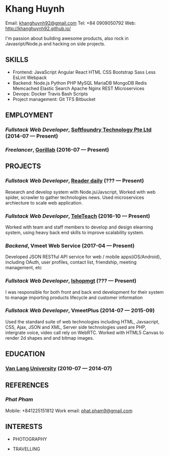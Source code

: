 Khang Huynh
============
Email: khanghuynh92@gmail.com
Tel: +84 0909050792
Web: http://khanghuynh92.github.io/

I'm passion about building awesome products, also rock in Javasript/Node.js and hacking on side projects.

## SKILLS

  - Frontend: JavaScript Angular React HTML CSS Bootstrap Sass Less EsLint Webpack 
  - Backend: Node.js Python PHP MySQL MariaDB MongoDB Redis Memcached Elastic Search Apache Nginx REST Microservices 
  - Devops: Docker Travis Bash Scripts 
  - Project management: Git TFS Bitbucket 

## EMPLOYMENT

### *Fullstack Web Developer*, [Softfoundry Technology Pte Ltd](http://www.softfoundry.com) (2014-07 — Present)



### *Freelancer*, [Gorillab](https://gorillab.co/) (2016-07 — Present)




## PROJECTS

### *Fullstack Web Developer*, [Reader daily](https://github.com/gorillab/reader) (??? — Present)


Research and develop system with Node.js/Javscript, Worked with web spider, scrawler to gather technologies news. Used microservices archiecture to scale web application.

### *Fullstack Web Developer*, [TeleTeach](http://teleteach.sfvmeet.com:5000) (2016-10 — Present)


Worked with team and staff members to develop and design elearning system, using heavy back end skills to improve scalability system.

### *Backend*, Vmeet Web Service (2017-04 — Present)


Developed JSON RESTful API service for web / mobile apps(iOS/Android), including OAuth, user profiles, contact list, friendship, meeting management, etc

### *Fullstack Web Developer*, [Ishopmgt](http://ishopmgt.gorillab.co) (??? — Present)


I was responsible for both front and back end development for their system to manage importing products lifecycle and customer information

### *Fullstack Web Developer*, VmeetPlus (2014-07 — 2015-09)


Used the standard suite of web technologies including HTML, Javsacript, CSS, Ajax, JSON and XML, Server side technologies used are PHP, intergrate voice, video call rely on WebRTC. Worked with HTML5 Canvas to render 2d shapes and and bitmap images.



## EDUCATION

### [Van Lang University](http://www.vanlanguni.edu.vn/) (2010-07 — 2014-07)












## REFERENCES

### *Phat Pham*
Mobile: +841225151812
Work email: phat.pham9@gmail.com


## INTERESTS

- PHOTOGRAPHY

- TRAVELLING


